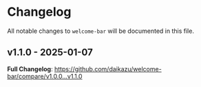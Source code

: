 # Changelog

All notable changes to `welcome-bar` will be documented in this file.

## v1.1.0 - 2025-01-07

**Full Changelog**: https://github.com/daikazu/welcome-bar/compare/v1.0.0...v1.1.0
